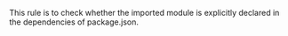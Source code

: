 This rule is to check whether the imported module is explicitly declared in the dependencies of package.json.
